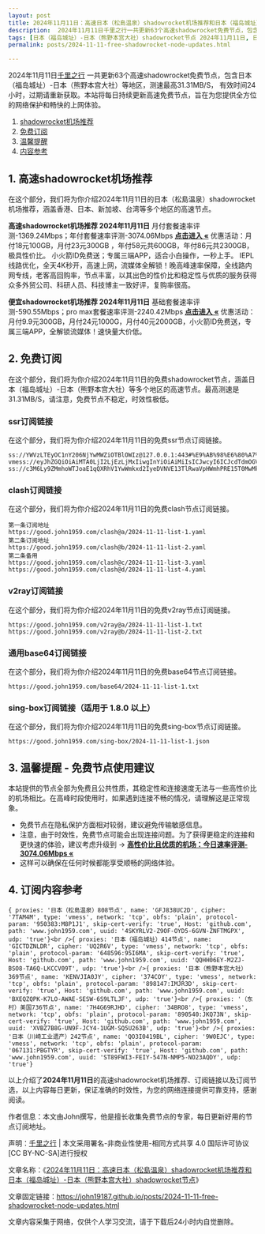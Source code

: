 ```yaml
---
layout: post
title: 2024年11月11日：高速日本（松島温泉）shadowrocket机场推荐和日本（福岛城址）-日本（熊野本宫大社）shadowrocket节点
description:  2024年11月11日千里之行一共更新63个高速shadowrocket免费节点，包含日本（福岛城址）-日本（熊野本宫大社）等地区，测速最高31.31MB/S， 有效时间24小时，过期请重新获取。本站将每日持续更新高速免费节点，旨在为您提供全方位的网络保护和畅快的上网体验
tags: [日本（福岛城址）-日本（熊野本宫大社）shadowrocket节点 2024年11月11日, 日本（松島温泉）高速shadowrocketshadowrocket机场推荐 2024年11月11日]
permalink: posts/2024-11-11-free-shadowrocket-node-updates.html

---
```



2024年11月11日[千里之行](https://john19187.github.io) 一共更新63个高速shadowrocket免费节点，包含日本（福岛城址）-日本（熊野本宫大社）等地区，测速最高31.31MB/S， 有效时间24小时，过期请重新获取。本站将每日持续更新高速免费节点，旨在为您提供全方位的网络保护和畅快的上网体验。

1. [shadowrocket机场推荐](#1-高速shadowrocket机场推荐)
2. [免费订阅](#2-免费订阅)
3. [温馨提醒](#3-温馨提醒---免费节点使用建议)
4. [内容参考](#4-订阅内容参考)

## 1. 高速shadowrocket机场推荐

在这个部分，我们将为你介绍2024年11月11日的日本（松島温泉）shadowrocket机场推荐，涵盖香港、日本、新加坡、台湾等多个地区的高速节点。

<div class="good cat1"><strong>高速shadowrocket机场推荐 2024年11月11日</strong> 月付套餐速率评测-1369.24Mbps；年付套餐速率评测-3074.06Mbps <strong><a href="https://good.john1959.com/lepl/2024-11-11" target="_blank">点击进入 «</a></strong> 优惠活动：月付18元100GB，月付23元300GB ，年付58元共600GB，年付86元共2300GB，极具性价比。 小火箭ID免费送；专属三端APP，适合小白操作，一秒上手。 IEPL线路优化，全天4K秒开，高速上网，流媒体全解锁！晚高峰速率保障，全线路内网专线，老客高回购率，节点丰富，以其出色的性价比和稳定性与优质的服务获得众多外贸公司、科研人员、科技博主一致好评，复购率很高。</div><div class="good cat2">

<strong>便宜shadowrocket机场推荐 2024年11月11日</strong> 基础套餐速率评测-590.55Mbps；pro max套餐速率评测-2240.42Mbps <strong><a href="https://good.john1959.com/cheap/2024-11-11" target="_blank">点击进入 «</a></strong> 优惠活动：月付9.9元300GB，月付24元1000G，月付40元2000GB，小火箭ID免费送，专属三端APP，全解锁流媒体！速快量大价低。</div>

## 2. 免费订阅

在这个部分，我们将为你介绍2024年11月11日的免费shadowrocket节点，涵盖日本（福岛城址）-日本（熊野本宫大社）等多个地区的高速节点。最高测速是31.31MB/S，请注意，免费节点不稳定，时效性极低。

### ssr订阅链接

在这个部分，我们将为你介绍2024年11月11日的免费ssr节点订阅链接。

```
ss://YWVzLTEyOC1nY206NjYwMWZiOTBlOWIz@127.0.0.1:443#%E9%AB%98%E6%80%A7%E4%BB%B7%E6%AF%94%E6%9C%BA%E5%9C%BA%3Ahttps%3A%2F%2Fkfyun.uk
vmess://eyJhZGQiOiAiMTA0LjI2LjEzLjMxIiwgInYiOiAiMiIsICJwcyI6ICJcdTdmOGVcdTU2ZmQgQ2xvdWRGbGFyZVx1ODI4Mlx1NzBiOSIsICJwb3J0IjogMjA4NiwgImlkIjogImU5ZTNjYzEzLWRiNDgtNGNjMS04YzI0LTc2MjY0MzlhNTMzOSIsICJhaWQiOiAiMCIsICJuZXQiOiAid3MiLCAidHlwZSI6ICIiLCAiaG9zdCI6ICJpcDEuMTc4OTAzNC54eXoiLCAicGF0aCI6ICJnaXRodWIuY29tL0FsdmluOTk5OSIsICJ0bHMiOiAiIn0=
ss://c3M6Ly9ZMmhoWTJoaE1qQXRhV1YwWmkxd2IyeDVNVE13TlRwaVpHWmhPRE15T0MwMk1ESm1MVFJoTm1VdFlqQXdaUzB6T1RObE5ESXhOV0kzTkdZ@free.2apzhfa:31115#9%7C%F0%9F%87%AF%F0%9F%87%B5%E6%97%A5%E6%9C%AC%2003%20%7C%201x%20JP
```

### clash订阅链接

在这个部分，我们将为你介绍2024年11月11日的免费clash节点订阅链接。

```
第一条订阅地址
https://good.john1959.com/clash@a/2024-11-11-list-1.yaml
第二条订阅地址
https://good.john1959.com/clash@b/2024-11-11-list-2.yaml
第二条备用
https://good.john1959.com/clash@c/2024-11-11-list-3.yaml
https://good.john1959.com/clash@d/2024-11-11-list-4.yaml
```

### v2ray订阅链接

在这个部分，我们将为你介绍2024年11月11日的免费v2ray节点订阅链接。

```
https://good.john1959.com/v2ray@a/2024-11-11-list-1.txt
https://good.john1959.com/v2ray@b/2024-11-11-list-2.txt
```

### 通用base64订阅链接

在这个部分，我们将为你介绍2024年11月11日的免费base64节点订阅链接。

```
https://good.john1959.com/base64/2024-11-11-list-1.txt
```

### sing-box订阅链接（适用于 1.8.0 以上）

在这个部分，我们将为你介绍2024年11月11日的免费sing-box节点订阅链接。

```
https://good.john1959.com/sing-box/2024-11-11-list-1.json
```

## 3. 温馨提醒 - 免费节点使用建议

本站提供的节点全部为免费且公共性质，其稳定性和连接速度无法与一些高性价比的机场相比。在高峰时段使用时，如果遇到连接不畅的情况，请理解这是正常现象。

- 免费节点在隐私保护方面相对较弱，建议避免传输敏感信息。
- 注意，由于时效性，免费节点可能会出现连接问题。为了获得更稳定的连接和更快速的体验，建议考虑升级到 → <strong>[高性价比且优质的机场：今日速率评测- 3074.06Mbps «](https://good.john1959.com/lepl/2024-11-11)</strong>
- 这样可以确保在任何时候都能享受顺畅的网络体验。

## 4. 订阅内容参考

```
{ proxies: '日本（松島温泉）808节点', name: 'GFJ838UC2D', cipher: '7TAM4M', type: 'vmess', network: 'tcp', obfs: 'plain', protocol-param: '950383:M8P1J1', skip-cert-verify: 'true', Host: 'github.com', path: 'www.john1959.com', uuid: '4SKYRLV2-Z9OF-OYD5-6GVN-ZNFTMGPX', udp: 'true'}<br />{ proxies: '日本（福岛城址）414节点', name: 'GICTDZNLDR', cipher: 'UQ2R6V', type: 'vmess', network: 'tcp', obfs: 'plain', protocol-param: '648596:95I6MA', skip-cert-verify: 'true', Host: 'github.com', path: 'www.john1959.com', uuid: 'QQHH06EY-M2ZJ-BSO8-TA6Q-LKCCV09T', udp: 'true'}<br />{ proxies: '日本（熊野本宫大社）369节点', name: 'KENVJIA0JY', cipher: '374COY', type: 'vmess', network: 'tcp', obfs: 'plain', protocol-param: '898147:IMJR3D', skip-cert-verify: 'true', Host: 'github.com', path: 'www.john1959.com', uuid: 'BXEQZQPK-K7LO-AWAE-SESW-6S9LTLJF', udp: 'true'}<br />{ proxies: '（东村）美国736节点', name: '7H4G69RJHD', cipher: '34BRO8', type: 'vmess', network: 'tcp', obfs: 'plain', protocol-param: '890540:JKQ73N', skip-cert-verify: 'true', Host: 'github.com', path: 'www.john1959.com', uuid: 'XVBZ7B8G-UN9F-JCY4-1UGM-SQ5U263B', udp: 'true'}<br />{ proxies: '日本（川崎工业遗产）242节点', name: 'QO3I0419BL', cipher: '9W0EJC', type: 'vmess', network: 'tcp', obfs: 'plain', protocol-param: '067131:PBGTYR', skip-cert-verify: 'true', Host: 'github.com', path: 'www.john1959.com', uuid: 'ST89FWI3-FEIY-547N-NMP5-NO23AQDY', udp: 'true'}
```

以上介绍了<strong>2024年11月11日</strong>的高速shadowrocket机场推荐、订阅链接以及订阅节选，以上内容每日更新，保证准确的时效性，为您的网络连接提供可靠支持，感谢阅读。

作者信息：本文由John撰写，他是擅长收集免费节点的专家，每日更新好用的节点订阅地址。

声明：[千里之行](https://john19187.github.io) | 本文采用署名-非商业性使用-相同方式共享 4.0 国际许可协议[CC BY-NC-SA]进行授权

文章名称：《[2024年11月11日：高速日本（松島温泉）shadowrocket机场推荐和日本（福岛城址）-日本（熊野本宫大社）shadowrocket节点](https://john19187.github.io/posts/2024-11-11-free-shadowrocket-node-updates.html)》

文章固定链接：https://john19187.github.io/posts/2024-11-11-free-shadowrocket-node-updates.html

文章内容采集于网络，仅供个人学习交流，请于下载后24小时内自觉删除。

